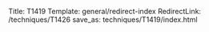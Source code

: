 Title: T1419
Template: general/redirect-index
RedirectLink: /techniques/T1426
save_as: techniques/T1419/index.html